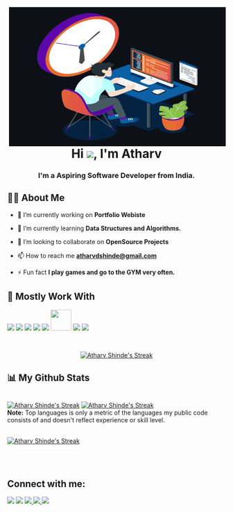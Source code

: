 <img align="right" alt="GIF" src="https://github.com/AtharvShinde/AtharvShinde/blob/master/code.gif?raw=true" width="500" height="320"/>

<h1 align="center">Hi <img src="https://raw.githubusercontent.com/MartinHeinz/MartinHeinz/master/wave.gif" width="30px">, I'm Atharv</h1>
<h3 align="center">I'm a Aspiring Software Developer from India.</h3>


## 🙋‍♂️ About Me

- 🔭 I’m currently working on **Portfolio Webiste**

- 🌱 I’m currently learning **Data Structures and Algorithms.**

- 👯 I’m looking to collaborate on **OpenSource Projects**

- 📫 How to reach me **atharvdshinde@gmail.com**

- ⚡ Fun fact **I play games and go to the GYM very often.**

## 🚀 Mostly Work With 


<p align="left"> 
    <img src="https://img.icons8.com/color/48/000000/c-programming.png"/>
    <img src="https://img.icons8.com/color/48/000000/c-plus-plus-logo.png"/>
    <img src="https://img.icons8.com/color/48/000000/java-coffee-cup-logo--v1.png"/>
    <img src="https://img.icons8.com/color/48/000000/python--v1.png"/>
    <img src="https://img.icons8.com/color/48/000000/android-studio--v2.png"/>
    <img src= "https://developer.apple.com/design/human-interface-guidelines/macos/images/app-icon-realistic-materials.png" width="48" height="48">
    <img src="https://img.icons8.com/color/48/000000/visual-studio-code-2019.png"/>
    <img src="https://img.icons8.com/color/48/000000/figma--v1.png"/>
</p>

<br/>

<p align="center">
    <a href="https://github.com/AtharvShinde/github-readme-streak-stats">
        <img title="🔥 Get streak stats for your profile at git.io/streak-stats" alt="Atharv Shinde's Streak" src="https://github-readme-streak-stats.herokuapp.com/?user=Atharvshinde&theme=black-ice&hide_border=true&stroke=0000&background=060A0CD0"/>
    </a>
</p>

## 📊 My Github Stats

  <br/>
    <a href="https://github.com/AtharvShinde/github-readme-stats"><img alt="Atharv Shinde's Streak" src="https://github-readme-stats.vercel.app/api?username=AtharvShinde&show_icons=true&count_private=true&theme=react&hide_border=true&bg_color=0D1117" /></a>
  <a href="https://github.com/AtharvShinde/github-readme-stats"><img alt="Atharv Shinde's Streak" src="https://github-readme-stats.vercel.app/api/top-langs/?username=AtharvShinde&langs_count=8&count_private=true&layout=compact&theme=react&hide_border=true&bg_color=0D1117" /></a>
  <br/>
  <b>Note:</b> Top languages is only a metric of the languages my public code consists of and doesn't reflect experience or skill level.


<br/>
<br/>

<a href="https://github.com/AtharvShinde/github-readme-activity-graph"><img alt="Atharv Shinde's Streak" src="https://activity-graph.herokuapp.com/graph?username=AtharvShinde&bg_color=0D1117&color=5BCDEC&line=5BCDEC&point=FFFFFF&hide_border=true" /></a>

<br/>
<br/>

## Connect with me:
<p align="left">

<a href = "https://www.linkedin.com/in/atharv-shinde/"><img src="https://img.icons8.com/fluent/48/000000/linkedin.png"/></a>
<a href = "https://twitter.com/_atharvshinde_"><img src="https://img.icons8.com/fluent/48/000000/twitter.png"/></a>
<a href = "https://github.com/AtharvShinde"><img src="https://img.icons8.com/color/48/000000/github--v1.png"/>
<a href= "mailto:atharvdshinde@gmail.com" target="_blank">
<img src="https://img.icons8.com/color/48/000000/gmail--v1.png"/>
<a href = "https://stackoverflow.com/users/15446732/atharv-shinde"><img src="https://img.icons8.com/color/48/000000/stackoverflow.png"/></a>
</p>

